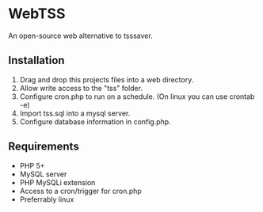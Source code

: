 # WebTSS
An open-source web alternative to tsssaver.

## Installation 
1. Drag and drop this projects files into a web directory.
2. Allow write access to the "tss" folder.
3. Configure cron.php to run on a schedule. (On linux you can use crontab -e)
4. Import tss.sql into a mysql server.
5. Configure database information in config.php.

## Requirements
- PHP 5+
- MySQL server
- PHP MySQLi extension
- Access to a cron/trigger for cron.php
- Preferrably linux
